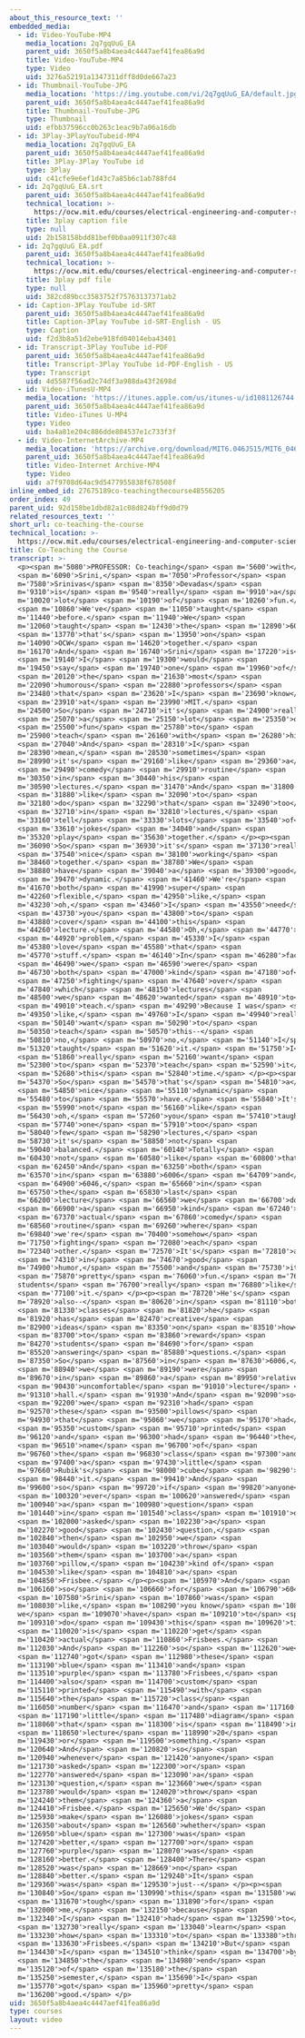 ```yaml
---
about_this_resource_text: ''
embedded_media:
  - id: Video-YouTube-MP4
    media_location: 2q7gqUuG_EA
    parent_uid: 3650f5a8b4aea4c4447aef41fea86a9d
    title: Video-YouTube-MP4
    type: Video
    uid: 3276a52191a1347311dff8d0de667a23
  - id: Thumbnail-YouTube-JPG
    media_location: 'https://img.youtube.com/vi/2q7gqUuG_EA/default.jpg'
    parent_uid: 3650f5a8b4aea4c4447aef41fea86a9d
    title: Thumbnail-YouTube-JPG
    type: Thumbnail
    uid: efbb37596cc0b263c1eac9b7a06a16db
  - id: 3Play-3PlayYouTubeid-MP4
    media_location: 2q7gqUuG_EA
    parent_uid: 3650f5a8b4aea4c4447aef41fea86a9d
    title: 3Play-3Play YouTube id
    type: 3Play
    uid: c41cfe9e6ef1d43c7a85b6c1ab788fd4
  - id: 2q7gqUuG_EA.srt
    parent_uid: 3650f5a8b4aea4c4447aef41fea86a9d
    technical_location: >-
      https://ocw.mit.edu/courses/electrical-engineering-and-computer-science/6-046j-design-and-analysis-of-algorithms-spring-2015/instructor-insights/video-playlist/co-teaching-the-course/2q7gqUuG_EA.srt
    title: 3play caption file
    type: null
    uid: 2b158158bdd81bef0b0aa0911f307c48
  - id: 2q7gqUuG_EA.pdf
    parent_uid: 3650f5a8b4aea4c4447aef41fea86a9d
    technical_location: >-
      https://ocw.mit.edu/courses/electrical-engineering-and-computer-science/6-046j-design-and-analysis-of-algorithms-spring-2015/instructor-insights/video-playlist/co-teaching-the-course/2q7gqUuG_EA.pdf
    title: 3play pdf file
    type: null
    uid: 382cd89bcc3583752f75763137371ab2
  - id: Caption-3Play YouTube id-SRT
    parent_uid: 3650f5a8b4aea4c4447aef41fea86a9d
    title: Caption-3Play YouTube id-SRT-English - US
    type: Caption
    uid: f2d3b8a51d2ebe918fd04014eba43401
  - id: Transcript-3Play YouTube id-PDF
    parent_uid: 3650f5a8b4aea4c4447aef41fea86a9d
    title: Transcript-3Play YouTube id-PDF-English - US
    type: Transcript
    uid: 4d5587f56ad2c74df3a988da43f2698d
  - id: Video-iTunesU-MP4
    media_location: 'https://itunes.apple.com/us/itunes-u/id1081126744'
    parent_uid: 3650f5a8b4aea4c4447aef41fea86a9d
    title: Video-iTunes U-MP4
    type: Video
    uid: ba4a81e204c886dde804537e1c733f3f
  - id: Video-InternetArchive-MP4
    media_location: 'https://archive.org/download/MIT6.046JS15/MIT6_046JS15_coteaching_300k.mp4'
    parent_uid: 3650f5a8b4aea4c4447aef41fea86a9d
    title: Video-Internet Archive-MP4
    type: Video
    uid: a7f9708d64ac9d5477955838f678508f
inline_embed_id: 27675189co-teachingthecourse48556205
order_index: 49
parent_uid: 92d158be1dbd82a1c08d824bff9d0d79
related_resources_text: ''
short_url: co-teaching-the-course
technical_location: >-
  https://ocw.mit.edu/courses/electrical-engineering-and-computer-science/6-046j-design-and-analysis-of-algorithms-spring-2015/instructor-insights/video-playlist/co-teaching-the-course
title: Co-Teaching the Course
transcript: >-
  <p><span m='5080'>PROFESSOR: Co-teaching</span> <span m='5600'>with</span>
  <span m='6090'>Srini,</span> <span m='7050'>Professor</span> <span
  m='7580'>Srinivas</span> <span m='8350'>Devadas</span> <span
  m='9310'>is</span> <span m='9540'>really</span> <span m='9910'>a</span> <span
  m='10020'>lot</span> <span m='10190'>of</span> <span m='10260'>fun.</span>
  <span m='10860'>We've</span> <span m='11050'>taught</span> <span
  m='11440'>before.</span> <span m='11940'>We</span> <span
  m='12060'>taught</span> <span m='12430'>the</span> <span m='12890'>6006</span>
  <span m='13770'>that's</span> <span m='13950'>on</span> <span
  m='14090'>OCW</span> <span m='14620'>together.</span> <span
  m='16170'>And</span> <span m='16740'>Srini</span> <span m='17220'>is</span>
  <span m='19140'>I</span> <span m='19300'>would</span> <span
  m='19450'>say</span> <span m='19740'>one</span> <span m='19960'>of</span>
  <span m='20120'>the</span> <span m='21630'>most</span> <span
  m='22090'>humorous</span> <span m='22880'>professors</span> <span
  m='23480'>that</span> <span m='23620'>I</span> <span m='23690'>know</span>
  <span m='23910'>at</span> <span m='23990'>MIT.</span> <span
  m='24500'>So</span> <span m='24710'>it's</span> <span m='24900'>really</span>
  <span m='25070'>a</span> <span m='25150'>lot</span> <span m='25350'>of</span>
  <span m='25500'>fun</span> <span m='25780'>to</span> <span
  m='25900'>teach</span> <span m='26160'>with</span> <span m='26280'>him.</span>
  <span m='27040'>And</span> <span m='28310'>I</span> <span
  m='28390'>mean,</span> <span m='28530'>sometimes</span> <span
  m='28990'>it's</span> <span m='29160'>like</span> <span m='29360'>a</span>
  <span m='29490'>comedy</span> <span m='29910'>routine</span> <span
  m='30350'>in</span> <span m='30440'>his</span> <span
  m='30590'>lectures.</span> <span m='31470'>And</span> <span m='31800'>I</span>
  <span m='31880'>like</span> <span m='32090'>to</span> <span
  m='32180'>do</span> <span m='32290'>that</span> <span m='32490'>too</span>
  <span m='32710'>in</span> <span m='32810'>lectures,</span> <span
  m='33160'>tell</span> <span m='33330'>lots</span> <span m='33540'>of</span>
  <span m='33610'>jokes</span> <span m='34040'>and</span> <span
  m='35320'>play</span> <span m='35630'>together.</span> </p><p><span
  m='36090'>So</span> <span m='36930'>it's</span> <span m='37130'>really</span>
  <span m='37540'>nice</span> <span m='38100'>working</span> <span
  m='38460'>together.</span> <span m='38780'>We</span> <span
  m='38880'>have</span> <span m='39040'>a</span> <span m='39300'>good</span>
  <span m='39470'>dynamic.</span> <span m='41460'>We're</span> <span
  m='41670'>both</span> <span m='41990'>super</span> <span
  m='42260'>flexible,</span> <span m='42950'>like,</span> <span
  m='43230'>oh,</span> <span m='43460'>I</span> <span m='43550'>need</span>
  <span m='43730'>you</span> <span m='43800'>to</span> <span
  m='43880'>cover</span> <span m='44100'>this</span> <span
  m='44260'>lecture.</span> <span m='44580'>Oh,</span> <span m='44770'>no</span>
  <span m='44920'>problem,</span> <span m='45330'>I</span> <span
  m='45380'>love</span> <span m='45580'>that</span> <span
  m='45770'>stuff.</span> <span m='46140'>In</span> <span m='46280'>fact,</span>
  <span m='46490'>we</span> <span m='46590'>were</span> <span
  m='46730'>both</span> <span m='47000'>kind</span> <span m='47180'>of</span>
  <span m='47250'>fighting</span> <span m='47640'>over</span> <span
  m='47840'>which</span> <span m='48150'>lectures</span> <span
  m='48500'>we</span> <span m='48620'>wanted</span> <span m='48910'>to</span>
  <span m='49010'>teach.</span> <span m='49290'>Because I was</span> <span
  m='49350'>like,</span> <span m='49760'>I</span> <span m='49940'>really</span>
  <span m='50140'>want</span> <span m='50290'>to</span> <span
  m='50350'>teach</span> <span m='50570'>this--</span> <span
  m='50810'>no,</span> <span m='50970'>no,</span> <span m='51140'>I</span> <span
  m='51320'>taught</span> <span m='51620'>it.</span> <span m='51750'>I</span>
  <span m='51860'>really</span> <span m='52160'>want</span> <span
  m='52300'>to</span> <span m='52370'>teach</span> <span m='52590'>it</span>
  <span m='52680'>this</span> <span m='52840'>time.</span> </p><p><span
  m='54370'>So</span> <span m='54570'>that's</span> <span m='54810'>a</span>
  <span m='54850'>nice</span> <span m='55110'>dynamic</span> <span
  m='55480'>to</span> <span m='55570'>have.</span> <span m='55840'>It's</span>
  <span m='55990'>not</span> <span m='56160'>like</span> <span
  m='56430'>oh,</span> <span m='57260'>you</span> <span m='57410'>taught</span>
  <span m='57740'>one</span> <span m='57910'>too</span> <span
  m='58040'>few</span> <span m='58290'>lectures,</span> <span
  m='58730'>it's</span> <span m='58850'>not</span> <span
  m='59040'>balanced.</span> <span m='60140'>Totally</span> <span
  m='60430'>not</span> <span m='60580'>like</span> <span m='60800'>that.</span>
  <span m='62450'>And</span> <span m='63250'>both</span> <span
  m='63570'>in</span> <span m='63880'>6006</span> <span m='64709'>and</span>
  <span m='64900'>6046,</span> <span m='65660'>in</span> <span
  m='65750'>the</span> <span m='65830'>last</span> <span
  m='66200'>lecture</span> <span m='66560'>we</span> <span m='66700'>do</span>
  <span m='66900'>a</span> <span m='66950'>kind</span> <span m='67240'>of</span>
  <span m='67370'>actual</span> <span m='67860'>comedy</span> <span
  m='68560'>routine</span> <span m='69260'>where</span> <span
  m='69840'>we're</span> <span m='70400'>somehow</span> <span
  m='71750'>fighting</span> <span m='72080'>each</span> <span
  m='72340'>other.</span> <span m='72570'>It's</span> <span m='72810'>all</span>
  <span m='74310'>in</span> <span m='74670'>good</span> <span
  m='74900'>humor,</span> <span m='75500'>and</span> <span m='75730'>it's</span>
  <span m='75870'>pretty</span> <span m='76060'>fun.</span> <span m='76350'>The
  students</span> <span m='76700'>really</span> <span m='76880'>like</span>
  <span m='77100'>it.</span> </p><p><span m='78720'>He's</span> <span
  m='78920'>also--</span> <span m='80620'>in</span> <span m='81110'>both</span>
  <span m='81330'>classes</span> <span m='81820'>he</span> <span
  m='81920'>has</span> <span m='82470'>creative</span> <span
  m='82900'>ideas</span> <span m='83350'>on</span> <span m='83510'>how</span>
  <span m='83700'>to</span> <span m='83860'>reward</span> <span
  m='84270'>students</span> <span m='84690'>for</span> <span
  m='85520'>answering</span> <span m='85880'>questions.</span> <span
  m='87350'>So</span> <span m='87560'>in</span> <span m='87630'>6006,</span>
  <span m='88940'>we</span> <span m='89190'>were</span> <span
  m='89670'>in</span> <span m='89860'>a</span> <span m='89950'>relatively</span>
  <span m='90430'>uncomfortable</span> <span m='91010'>lecture</span> <span
  m='91310'>hall.</span> <span m='91930'>And</span> <span m='92090'>so</span>
  <span m='92200'>we</span> <span m='92310'>had</span> <span
  m='92570'>these</span> <span m='93500'>pillows</span> <span
  m='94930'>that</span> <span m='95060'>we</span> <span m='95170'>had</span>
  <span m='95350'>custom</span> <span m='95710'>printed</span> <span
  m='96120'>and</span> <span m='96300'>had</span> <span m='96440'>the</span>
  <span m='96510'>name</span> <span m='96700'>of</span> <span
  m='96760'>the</span> <span m='96830'>class</span> <span m='97300'>and</span>
  <span m='97400'>a</span> <span m='97430'>little</span> <span
  m='97660'>Rubik's</span> <span m='98000'>cube</span> <span m='98290'>on</span>
  <span m='98440'>it.</span> <span m='99410'>And</span> <span
  m='99600'>so</span> <span m='99720'>if</span> <span m='99820'>anyone</span>
  <span m='100320'>ever</span> <span m='100620'>answered</span> <span
  m='100940'>a</span> <span m='100980'>question</span> <span
  m='101440'>in</span> <span m='101540'>class</span> <span m='101910'>or</span>
  <span m='102000'>asked</span> <span m='102230'>a</span> <span
  m='102270'>good</span> <span m='102430'>question,</span> <span
  m='102840'>then</span> <span m='102950'>we</span> <span
  m='103040'>would</span> <span m='103220'>throw</span> <span
  m='103560'>them</span> <span m='103700'>a</span> <span
  m='103760'>pillow,</span> <span m='104230'>kind of</span> <span
  m='104530'>like</span> <span m='104810'>a</span> <span
  m='104850'>Frisbee.</span> </p><p><span m='105970'>And</span> <span
  m='106160'>so</span> <span m='106660'>for</span> <span m='106790'>6046,</span>
  <span m='107580'>Srini</span> <span m='107860'>was</span> <span
  m='108030'>like,</span> <span m='108290'>you know</span> <span m='108580'>what
  we</span> <span m='109070'>have</span> <span m='109210'>to</span> <span
  m='109310'>do</span> <span m='109430'>this</span> <span m='109620'>time</span>
  <span m='110020'>is</span> <span m='110220'>get</span> <span
  m='110420'>actual</span> <span m='110860'>Frisbees.</span> <span
  m='112030'>And</span> <span m='112260'>so</span> <span m='112620'>we</span>
  <span m='112740'>got</span> <span m='112980'>these</span> <span
  m='113190'>blue</span> <span m='113410'>and</span> <span
  m='113510'>purple</span> <span m='113780'>Frisbees,</span> <span
  m='114400'>also</span> <span m='114700'>custom</span> <span
  m='115110'>printed</span> <span m='115490'>with</span> <span
  m='115640'>the</span> <span m='115720'>class</span> <span
  m='116050'>number</span> <span m='116470'>and</span> <span m='117160'>a</span>
  <span m='117190'>little</span> <span m='117480'>diagram</span> <span
  m='118060'>that</span> <span m='118300'>is</span> <span m='118490'>in</span>
  <span m='118650'>lecture</span> <span m='118990'>20</span> <span
  m='119430'>or</span> <span m='119500'>something.</span> <span
  m='120640'>And</span> <span m='120820'>so</span> <span
  m='120940'>whenever</span> <span m='121420'>anyone</span> <span
  m='121730'>asked</span> <span m='122300'>or</span> <span
  m='122770'>answered</span> <span m='123090'>a</span> <span
  m='123130'>question,</span> <span m='123660'>we</span> <span
  m='123780'>would</span> <span m='124020'>throw</span> <span
  m='124240'>them</span> <span m='124360'>a</span> <span
  m='124410'>Frisbee.</span> <span m='125650'>We'd</span> <span
  m='125930'>make</span> <span m='126080'>jokes</span> <span
  m='126350'>about</span> <span m='126560'>whether</span> <span
  m='126950'>blue</span> <span m='127300'>was</span> <span
  m='127420'>better,</span> <span m='127700'>or</span> <span
  m='127760'>purple</span> <span m='128070'>was</span> <span
  m='128160'>better.</span> <span m='128400'>There</span> <span
  m='128520'>was</span> <span m='128669'>no</span> <span
  m='128840'>better.</span> <span m='129240'>It</span> <span
  m='129360'>was</span> <span m='129530'>just--</span> </p><p><span
  m='130840'>So</span> <span m='130990'>this</span> <span m='131580'>was</span>
  <span m='131670'>tough</span> <span m='131890'>for</span> <span
  m='132000'>me,</span> <span m='132150'>because</span> <span
  m='132340'>I</span> <span m='132410'>had</span> <span m='132590'>to</span>
  <span m='132730'>really</span> <span m='133040'>learn</span> <span
  m='133230'>how</span> <span m='133310'>to</span> <span m='133380'>throw</span>
  <span m='133630'>Frisbees.</span> <span m='134210'>But</span> <span
  m='134430'>I</span> <span m='134510'>think</span> <span m='134700'>by</span>
  <span m='134850'>the</span> <span m='134980'>end</span> <span
  m='135120'>of</span> <span m='135180'>the</span> <span
  m='135250'>semester,</span> <span m='135690'>I</span> <span
  m='135770'>got</span> <span m='135960'>pretty</span> <span
  m='136200'>good.</span> </p>
uid: 3650f5a8b4aea4c4447aef41fea86a9d
type: courses
layout: video
---
```

